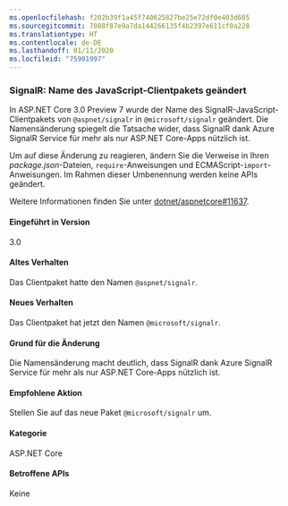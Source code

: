 ```yaml
---
ms.openlocfilehash: f202b39f1a45f740625827be25e72df0e403d605
ms.sourcegitcommit: 7088f87e9a7da144266135f4b2397e611cf0a228
ms.translationtype: HT
ms.contentlocale: de-DE
ms.lasthandoff: 01/11/2020
ms.locfileid: "75901997"
---
```

### <a name="signalr-javascript-client-package-name-changed"></a>SignalR: Name des JavaScript-Clientpakets geändert

In ASP.NET Core 3.0 Preview 7 wurde der Name des SignalR-JavaScript-Clientpakets von `@aspnet/signalr` in `@microsoft/signalr` geändert. Die Namensänderung spiegelt die Tatsache wider, dass SignalR dank Azure SignalR Service für mehr als nur ASP.NET Core-Apps nützlich ist.

Um auf diese Änderung zu reagieren, ändern Sie die Verweise in Ihren *package.json*-Dateien, `require`-Anweisungen und ECMAScript-`import`-Anweisungen. Im Rahmen dieser Umbenennung werden keine APIs geändert.

Weitere Informationen finden Sie unter [dotnet/aspnetcore#11637](https://github.com/dotnet/aspnetcore/issues/11637).

#### <a name="version-introduced"></a>Eingeführt in Version

3.0

#### <a name="old-behavior"></a>Altes Verhalten

Das Clientpaket hatte den Namen `@aspnet/signalr`.

#### <a name="new-behavior"></a>Neues Verhalten

Das Clientpaket hat jetzt den Namen `@microsoft/signalr`.

#### <a name="reason-for-change"></a>Grund für die Änderung

Die Namensänderung macht deutlich, dass SignalR dank Azure SignalR Service für mehr als nur ASP.NET Core-Apps nützlich ist.

#### <a name="recommended-action"></a>Empfohlene Aktion

Stellen Sie auf das neue Paket `@microsoft/signalr` um.

#### <a name="category"></a>Kategorie

ASP.NET Core

#### <a name="affected-apis"></a>Betroffene APIs

Keine

<!-- 

#### Affected APIs

Not detectable via API analysis

-->
